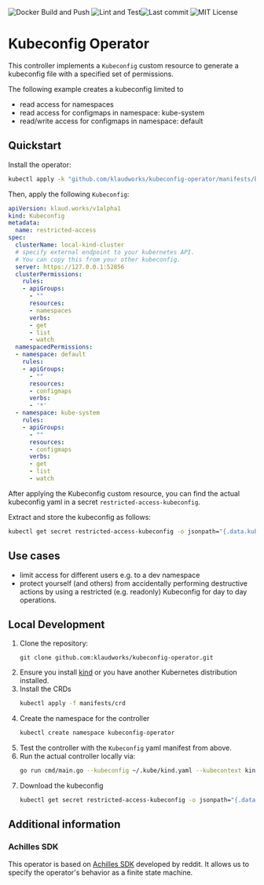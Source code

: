 ![Docker Build and Push](https://github.com/klaudworks/kubeconfig-operator/actions/workflows/build-push.yaml/badge.svg) ![Lint and Test](https://github.com/klaudworks/kubeconfig-operator/actions/workflows/lint-test.yaml/badge.svg)![Last commit](https://badgen.net/github/last-commit/klaudworks/kubeconfig-operator) ![MIT License](https://badgen.net/static/license/MIT/blue) 

# Kubeconfig Operator

This controller implements a `Kubeconfig` custom resource to generate a kubeconfig file with a specified set of permissions.

The following example creates a kubeconfig limited to
- read access for namespaces
- read access for configmaps in namespace: kube-system
- read/write access for configmaps in namespace: default

## Quickstart

Install the operator:

```bash
kubectl apply -k "github.com/klaudworks/kubeconfig-operator/manifests/base?ref=v1.0.12"
```

Then, apply the following `Kubeconfig`:

```yaml
apiVersion: klaud.works/v1alpha1
kind: Kubeconfig
metadata:
  name: restricted-access
spec:
  clusterName: local-kind-cluster
  # specify external endpoint to your kubernetes API.
  # You can copy this from your other kubeconfig.
  server: https://127.0.0.1:52856   
  clusterPermissions:
    rules:
    - apiGroups:
      - ""
      resources:
      - namespaces
      verbs:
      - get
      - list
      - watch
  namespacedPermissions:
  - namespace: default
    rules:
    - apiGroups:
      - ""
      resources:
      - configmaps
      verbs:
      - '*'
  - namespace: kube-system
    rules:
    - apiGroups:
      - ""
      resources:
      - configmaps
      verbs:
      - get
      - list
      - watch
```

After applying the Kubeconfig custom resource, you can find the actual kubeconfig yaml in a secret `restricted-access-kubeconfig`. 

Extract and store the kubeconfig as follows:

```bash
kubectl get secret restricted-access-kubeconfig -o jsonpath="{.data.kubeconfig}" | base64 --decode > restricted-access-kubeconfig.yaml
```

## Use cases

- limit access for different users e.g. to a dev namespace
- protect yourself (and others) from accidentally performing destructive actions by using a restricted (e.g. readonly) Kubeconfig for day to day operations.

## Local Development


1. Clone the repository:
   ```
   git clone github.com:klaudworks/kubeconfig-operator.git
   ```
1. Ensure you install [kind](https://kind.sigs.k8s.io/docs/user/quick-start/#installation) or you have another Kubernetes distribution installed.
1. Install the CRDs 
   ```sh
   kubectl apply -f manifests/crd
   ```
1. Create the namespace for the controller
   ```sh
   kubectl create namespace kubeconfig-operator
   ```
1. Test the controller with the `Kubeconfig` yaml manifest from above.
1. Run the actual controller locally via:
   ```sh
   go run cmd/main.go --kubeconfig ~/.kube/kind.yaml --kubecontext kind-kind  
   ```
1. Download the kubeconfig
   ```sh
   kubectl get secret restricted-access-kubeconfig -o jsonpath="{.data.kubeconfig}" | base64 --decode
   ```

## Additional information

### Achilles SDK

This operator is based on [Achilles SDK](https://github.com/reddit/achilles-sdk) developed by reddit. It allows us to specify the operator's behavior as a finite state machine.

